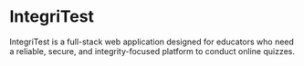 # IntegriTest
IntegriTest is a full-stack web application designed for educators who need a reliable, secure, and integrity-focused platform to conduct online quizzes.

